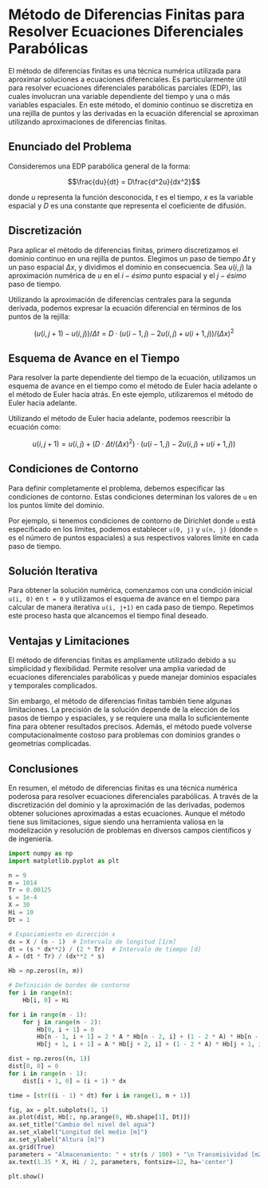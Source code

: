 # Método de Diferencias Finitas para Resolver Ecuaciones Diferenciales Parabólicas

El método de diferencias finitas es una técnica numérica utilizada para aproximar soluciones a ecuaciones diferenciales. Es particularmente útil para resolver ecuaciones diferenciales parabólicas parciales (EDP), las cuales involucran una variable dependiente del tiempo y una o más variables espaciales. En este método, el dominio continuo se discretiza en una rejilla de puntos y las derivadas en la ecuación diferencial se aproximan utilizando aproximaciones de diferencias finitas.

## Enunciado del Problema

Consideremos una EDP parabólica general de la forma:

$$\frac{du}{dt} = D\frac{d^2u}{dx^2}$$


donde $u$ representa la función desconocida, $t$ es el tiempo, $x$ es la variable espacial y $D$ es una constante que representa el coeficiente de difusión.

## Discretización

Para aplicar el método de diferencias finitas, primero discretizamos el dominio continuo en una rejilla de puntos. Elegimos un paso de tiempo $\Delta t$ y un paso espacial $\Delta x$, y dividimos el dominio en consecuencia. Sea $u(i, j)$ la aproximación numérica de $u$ en el $i-ésimo$ punto espacial y el $j-ésimo$ paso de tiempo.

Utilizando la aproximación de diferencias centrales para la segunda derivada, podemos expresar la ecuación diferencial en términos de los puntos de la rejilla:

$$(u(i, j+1) - u(i, j))/\Delta t = D\cdot (u(i-1, j) - 2u(i, j) + u(i+1, j))/(\Delta x)^2$$


## Esquema de Avance en el Tiempo

Para resolver la parte dependiente del tiempo de la ecuación, utilizamos un esquema de avance en el tiempo como el método de Euler hacia adelante o el método de Euler hacia atrás. En este ejemplo, utilizaremos el método de Euler hacia adelante.

Utilizando el método de Euler hacia adelante, podemos reescribir la ecuación como:

$$u(i, j+1) = u(i, j) + (D \cdot \Delta t/(\Delta x)^2) \cdot (u(i-1, j) - 2u(i, j) + u(i+1, j))$$


## Condiciones de Contorno

Para definir completamente el problema, debemos especificar las condiciones de contorno. Estas condiciones determinan los valores de `u` en los puntos límite del dominio.

Por ejemplo, si tenemos condiciones de contorno de Dirichlet donde `u` está especificado en los límites, podemos establecer `u(0, j)` y `u(n, j)` (donde `n` es el número de puntos espaciales) a sus respectivos valores límite en cada paso de tiempo.

## Solución Iterativa

Para obtener la solución numérica, comenzamos con una condición inicial `u(i, 0)` en `t = 0` y utilizamos el esquema de avance en el tiempo para calcular de manera iterativa `u(i, j+1)` en cada paso de tiempo. Repetimos este proceso hasta que alcancemos el tiempo final deseado.

## Ventajas y Limitaciones

El método de diferencias finitas es ampliamente utilizado debido a su simplicidad y flexibilidad. Permite resolver una amplia variedad de ecuaciones diferenciales parabólicas y puede manejar dominios espaciales y temporales complicados.

Sin embargo, el método de diferencias finitas también tiene algunas limitaciones. La precisión de la solución depende de la elección de los pasos de tiempo y espaciales, y se requiere una malla lo suficientemente fina para obtener resultados precisos. Además, el método puede volverse computacionalmente costoso para problemas con dominios grandes o geometrías complicadas.

## Conclusiones

En resumen, el método de diferencias finitas es una técnica numérica poderosa para resolver ecuaciones diferenciales parabólicas. A través de la discretización del dominio y la aproximación de las derivadas, podemos obtener soluciones aproximadas a estas ecuaciones. Aunque el método tiene sus limitaciones, sigue siendo una herramienta valiosa en la modelización y resolución de problemas en diversos campos científicos y de ingeniería.

```python
import numpy as np
import matplotlib.pyplot as plt

n = 9
m = 1014
Tr = 0.00125
s = 1e-4
X = 30
Hi = 10
Dt = 1

# Espaciamiento en dirección x
dx = X / (n - 1)  # Intervalo de longitud [1/m]
dt = (s * dx**2) / (2 * Tr)  # Intervalo de tiempo [d]
A = (dt * Tr) / (dx**2 * s)

Hb = np.zeros((n, m))

# Definición de bordes de contorno
for i in range(n):
    Hb[i, 0] = Hi

for i in range(m - 1):
    for j in range(n - 2):
        Hb[0, i + 1] = 0
        Hb[n - 1, i + 1] = 2 * A * Hb[n - 2, i] + (1 - 2 * A) * Hb[n - 1, i]
        Hb[j + 1, i + 1] = A * Hb[j + 2, i] + (1 - 2 * A) * Hb[j + 1, i] + A * Hb[j, i]

dist = np.zeros((n, 1))
dist[0, 0] = 0
for i in range(n - 1):
    dist[i + 1, 0] = (i + 1) * dx

time = [str((i - 1) * dt) for i in range(1, m + 1)]

fig, ax = plt.subplots(1, 1)
ax.plot(dist, Hb[:, np.arange(0, Hb.shape[1], Dt)])
ax.set_title("Cambio del nivel del agua")
ax.set_xlabel("Longitud del medio [m]")
ax.set_ylabel("Altura [m]")
ax.grid(True)
parameters = "Almacenamiento: " + str(s / 100) + "\n Transmisividad [m2/d]: " + str(Tr)
ax.text(1.35 * X, Hi / 2, parameters, fontsize=12, ha='center')

plt.show()

```
